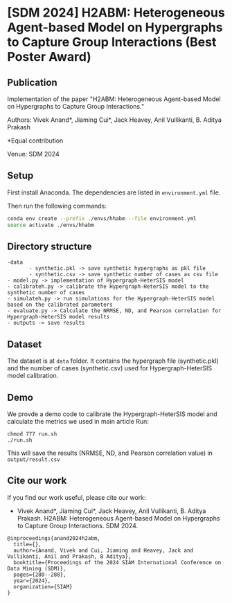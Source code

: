 # [SDM 2024] H2ABM: Heterogeneous Agent-based Model on Hypergraphs to Capture Group Interactions (Best Poster Award)

## Publication

Implementation of the paper "H2ABM: Heterogeneous Agent-based Model on Hypergraphs to Capture Group Interactions."

Authors: Vivek Anand*, Jiaming Cui*, Jack Heavey, Anil Vullikanti, B. Aditya Prakash

*Equal contribution

Venue: SDM 2024

## Setup

First install Anaconda. The dependencies are listed in `environment.yml` file. 

Then run the following commands:

```bash
conda env create --prefix ./envs/hhabm --file environment.yml
source activate ./envs/hhabm
```

## Directory structure

```
-data
       - synthetic.pkl -> save synthetic hypergraphs as pkl file
       - synthetic.csv -> save synthetic number of cases as csv file
- model.py -> implementation of Hypergraph-HeterSIS model
- calibrateh.py -> calibrate the Hypergraph-HeterSIS model to the synthetic number of cases
- simulateh.py -> run simulations for the Hypergraph-HeterSIS model based on the calibrated parameters
- evaluate.py -> Calculate the NRMSE, ND, and Pearson correlation for Hypergraph-HeterSIS model results
- outputs -> save results
```

## Dataset

The dataset is at `data` folder. It contains the hypergraph file (synthetic.pkl) and the number of cases (synthetic.csv) used for Hypergraph-HeterSIS model calibration. 

## Demo

We provde a demo code to calibrate the Hypergraph-HeterSIS model and calculate the metrics we used in main article
Run:

```
chmod 777 run.sh
./run.sh
```
This will save the results (NRMSE, ND, and Pearson correlation value) in `output/result.csv`

## Cite our work
If you find our work useful, please cite our work:
- Vivek Anand*, Jiaming Cui*, Jack Heavey, Anil Vullikanti, B. Aditya Prakash. H2ABM: Heterogeneous Agent-based Model on Hypergraphs to Capture Group Interactions. SDM 2024.
```
@inproceedings{anand2024h2abm,
  title={},
  author={Anand, Vivek and Cui, Jiaming and Heavey, Jack and Vullikanti, Anil and Prakash, B Aditya},
  booktitle={Proceedings of the 2024 SIAM International Conference on Data Mining (SDM)},
  pages={280--288},
  year={2024},
  organization={SIAM}
}
```
